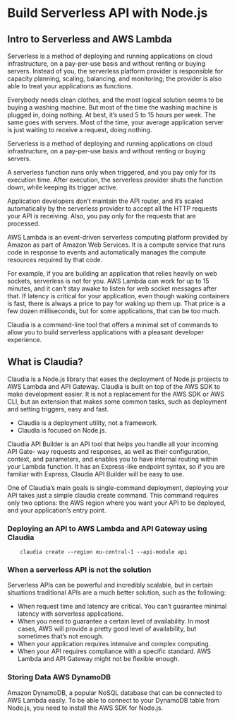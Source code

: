 # Build Serverless API with Node.js

## Intro to Serverless and AWS Lambda
Serverless is a method of deploying and running applications on cloud infrastructure, on a pay-per-use basis and without renting or buying servers. Instead of you, the serverless platform provider is responsible for capacity planning, scaling, balancing, and monitoring; the provider is also able to treat your applications as functions.

Everybody needs clean clothes, and the most logical solution seems to be buying a washing machine. But most of the time the washing machine is plugged in, doing nothing. At best, it’s used 5 to 15 hours per week. The same goes with servers. Most of the time, your average application server is just waiting to receive a request, doing nothing.

Serverless is a method of deploying and running applications on cloud infrastructure, on a pay-per-use basis and without renting or buying servers.

A serverless function runs only when triggered, and you pay only for its execution time. After execution, the serverless provider shuts the function down, while keeping its trigger active.

Application developers don’t maintain the API router, and it’s scaled automatically by the serverless provider to accept all the HTTP requests your API is receiving. Also, you pay only for the requests that are processed.

AWS Lambda is an event-driven serverless computing platform provided by Amazon as part of Amazon Web Services. It is a compute service that runs code in response to events and automatically manages the compute resources required by that code.

For example, if you are building an application that relies heavily on web sockets, serverless is not for you. AWS Lambda can work for up to 15 minutes, and it can’t stay awake to listen for web socket messages after that.
If latency is critical for your application, even though waking containers is fast, there is always a price to pay for waking up them up. That price is a few dozen milliseconds, but for some applications, that can be too much.

Claudia is a command-line tool that offers a minimal set of commands to allow
you to build serverless applications with a pleasant developer experience.

## What is Claudia?
Claudia is a Node.js library that eases the deployment of Node.js projects to AWS Lambda and API Gateway. Claudia is built on top of the AWS SDK to make development easier. It is not a replacement for the AWS SDK or AWS CLI, but an extension that makes some common tasks, such as deployment and setting triggers, easy and fast.
 - Claudia is a deployment utility, not a framework. 
 - Claudia is focused on Node.js.
 
Claudia API Builder is an API tool that helps you handle all your incoming API Gate- way requests and responses, as well as their configuration, context, and parameters, and enables you to have internal routing within your Lambda function. It has an Express-like endpoint syntax, so if you are familiar with Express, Claudia API Builder will be easy to use.

One of Claudia’s main goals is single-command deployment, deploying your API takes just a simple claudia create command. 
This command requires only two options: the AWS region where you want your API to be deployed, and your application’s entry point. 

### Deploying an API to AWS Lambda and API Gateway using Claudia
    
        claudia create --region eu-central-1 --api-module api
        
### When a serverless API is not the solution

Serverless APIs can be powerful and incredibly scalable, but in certain situations traditional APIs are a much better solution, such as the following:

- When request time and latency are critical. You can’t guarantee minimal latency with serverless applications.
- When you need to guarantee a certain level of availability. In most cases, AWS will provide a pretty good level of availability, but sometimes that’s not enough.
- When your application requires intensive and complex computing.
- When your API requires compliance with a specific standard. AWS Lambda and
  API Gateway might not be flexible enough.
  
### Storing Data AWS DynamoDB
Amazon DynamoDB, a popular NoSQL database that can be connected to AWS Lambda easily. To be able to connect to your DynamoDB table from Node.js, you need to install the AWS SDK for Node.js.
  
    